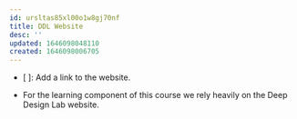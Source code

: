 ```yaml
---
id: ursltas85xl00o1w8gj70nf
title: DDL Website
desc: ''
updated: 1646098048110
created: 1646098006705
---
```


- [ ]: Add a link to the website.

- For the learning component of this course we rely heavily on the Deep Design Lab website.
